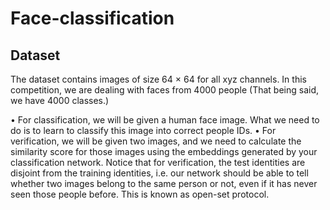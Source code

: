 # Face-classification
## Dataset
The dataset contains images of size 64 × 64 for all xyz channels. In this competition, we are dealing with faces from 4000 people
(That being said, we have 4000 classes.) 

•  For classification, we will be given a human face image. What we need to do is to learn to classify
this image into correct people IDs.
• For verification, we will be given two images, and we need to calculate the similarity score for those
images using the embeddings generated by your classification network. Notice that for verification, the
test identities are disjoint from the training identities, i.e. our network should be able to tell whether
two images belong to the same person or not, even if it has never seen those people before. This is
known as open-set protocol.
